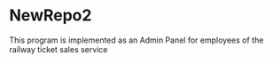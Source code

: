 # NewRepo2
This program is implemented as an Admin Panel for employees of the railway ticket sales service
